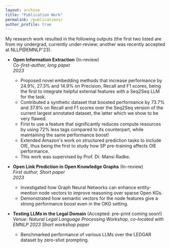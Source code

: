 ```yaml
---
layout: archive
title: "Publication Work"
permalink: /publications/
author_profile: true
---
```


My research work resulted in the following outputs (the first two listed are from my undergrad, currently under-review; another was recently accepted at NLLP@EMNLP'23).

- **Open Information Extraction** (In-review)\
    _Co-first-author, long paper_ \
    _2023_
    - Proposed novel embedding methods that increase performance by 24.9%, 27.3% and 14.9% on Precision, Recall and F1 scores, being the first to integrate helpful external features with a Seq2Seq LLM for the task.
    - Contributed a synthetic dataset that boosted performance by 73.7% and 37.9% on Recall and F1 scores over the Seq2Seq version of the current largest annotated dataset, the latter which we show to be very flawed.
    - First to use a feature that significantly reduces compute resources by using 72% less tags compared to its counterpart, while maintaining the same performance boost!
    - Extended Amazon's work on structured prediction tasks to include OIE, thus being the first to study how SP pre-training affects OIE performance.
    - This work was supervised by Prof. Dr. Mansi Radke.
    
- **Open Link Prediction in Open Knowledge Graphs** (In-review) \
    _First author, Short paper_ \
    _2023_
    - Investigated how Graph Neural Networks can enhance entity-mention node vectors to improve reasoning over sparse Open KGs.
    - Demonstrated how semantic vectors for the node features give a strong performance boost even in the OKG setting.

- **Testing LLMs in the Legal Domain** (Accepted: pre-print coming soon!) \
  _Venue: Natural Legal Language Processing Workshop, co-located with EMNLP 2023_
  _Short workshop paper_
  - Benchmarked performance of various LLMs over the LEDGAR dataset by zero-shot prompting.
